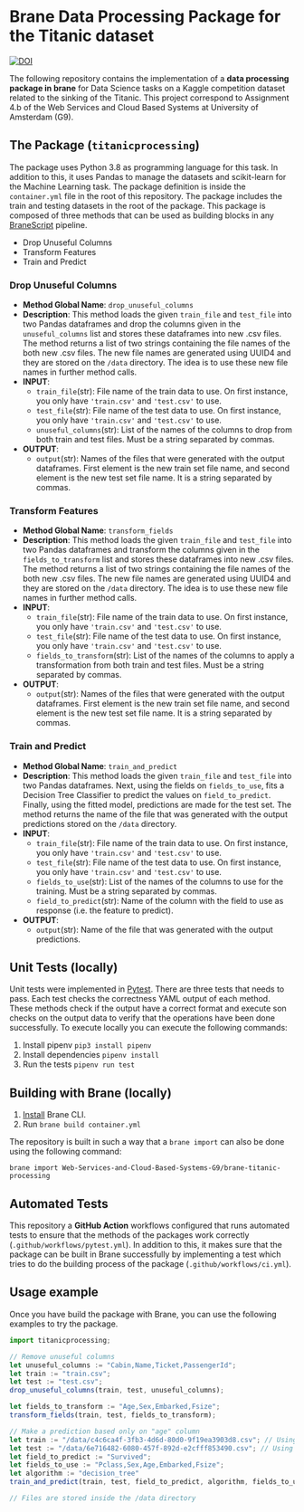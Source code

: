 # Brane Data Processing Package for the Titanic dataset
[![DOI](https://zenodo.org/badge/498334992.svg)](https://zenodo.org/badge/latestdoi/498334992)

The following repository contains the implementation of a **data processing package in brane** for Data Science tasks on a Kaggle competition dataset related to the sinking of the Titanic. This project correspond to Assignment 4.b of the Web Services and Cloud Based Systems at University of Amsterdam (G9).

## The Package (`titanicprocessing`)
The package uses Python 3.8 as programming language for this task. In addition to this, it uses Pandas to manage the datasets and scikit-learn for the Machine Learning task. 
The package definition is inside the `container.yml` file in the root of this repository. The package includes the train and testing datasets in the root of the package. This package is composed of three methods that can be used as building blocks in any [BraneScript](https://wiki.enablingpersonalizedinterventions.nl/user-guide/branescript/introduction.html) pipeline. 
- Drop Unuseful Columns 
- Transform Features
- Train and Predict

### Drop Unuseful Columns 

- **Method Global Name**: `drop_unuseful_columns` 
- **Description**: This method loads the given `train_file` and `test_file` into two Pandas dataframes and drop the columns given in the `unuseful_columns` list and stores these dataframes into new .csv files. The method returns a list of two strings containing the file names of the both new .csv files. The new file names are generated using UUID4 and they are stored on the `/data` directory. The idea is to use these new file names in further method calls.
- **INPUT**: 
  - `train_file`(str): File name of the train data to use. On first instance, you only have `'train.csv'` and `'test.csv'` to use. 
  - `test_file`(str): File name of the test data to use. On first instance, you only have `'train.csv'` and `'test.csv'` to use.   
  - `unuseful_columns`(str): List of the names of the columns to drop from both train and test files. Must be a string separated by commas.
- **OUTPUT**:
  - `output`(str): Names of the files that were generated with the output dataframes. First element is the new train set file name, and second element is the new test set file name. It is a string separated by commas.

### Transform Features
- **Method Global Name**: `transform_fields` 
- **Description**: This method loads the given `train_file` and `test_file` into two Pandas dataframes and transform the columns given in the `fields_to_transform` list and stores these dataframes into new .csv files. The method returns a list of two strings containing the file names of the both new .csv files. The new file names are generated using UUID4 and they are stored on the `/data` directory. The idea is to use these new file names in further method calls.
- **INPUT**: 
  - `train_file`(str): File name of the train data to use. On first instance, you only have `'train.csv'` and `'test.csv'` to use. 
  - `test_file`(str): File name of the test data to use. On first instance, you only have `'train.csv'` and `'test.csv'` to use.  
  - `fields_to_transform`(str): List of the names of the columns to apply a transformation from both train and test files. Must be a string separated by commas.
- **OUTPUT**:
  - `output`(str): Names of the files that were generated with the output dataframes. First element is the new train set file name, and second element is the new test set file name. It is a string separated by commas.


### Train and Predict
- **Method Global Name**: `train_and_predict` 
- **Description**: This method loads the given `train_file` and `test_file` into two Pandas dataframes. Next, using the fields on `fields_to_use`, fits a Decision Tree Classifier to predict the values on `field_to_predict`. Finally, using the fitted model, predictions are made for the test set. The method returns the name of the file that was generated with the output predictions stored on the `/data` directory.
- **INPUT**: 
  - `train_file`(str): File name of the train data to use. On first instance, you only have `'train.csv'` and `'test.csv'` to use. 
  - `test_file`(str): File name of the test data to use. On first instance, you only have `'train.csv'` and `'test.csv'` to use.  
  - `fields_to_use`(str): List of the names of the columns to use for the training. Must be a string separated by commas.
  - `field_to_predict`(str): Name of the column with the field to use as response (i.e. the feature to predict).
- **OUTPUT**:
  - `output`(str): Name of the file that was generated with the output predictions.


## Unit Tests (locally)
Unit tests were implemented in [Pytest](https://docs.pytest.org/en/6.2.x/contents.html). There are three tests that needs to pass. Each test checks the correctness YAML output of each method. These methods check if the output have a correct format and execute son checks on the output data to verify that the operations have been done successfully. To execute locally you can execute the following commands:
1. Install pipenv `pip3 install pipenv`
2. Install dependencies `pipenv install`
3. Run the tests `pipenv run test`


## Building with Brane (locally)
1. [Install](https://onnovalkering.gitbook.io/brane/getting-started/installation) Brane CLI.
2. Run `brane build container.yml`

The repository is built in such a way that a `brane import` can also be done using the following command:  

```
brane import Web-Services-and-Cloud-Based-Systems-G9/brane-titanic-processing
```

## Automated Tests
This repository a **GitHub Action** workflows configured that runs automated tests to ensure that the methods of the packages work correctly (`.github/workflows/pytest.yml`). In addition to this, it makes sure that the package can be built in Brane successfully by implementing a test which tries to do the building process of the package (`.github/workflows/ci.yml`).

## Usage example
Once you have build the package with Brane, you can use the following examples to try the package. 

```js
import titanicprocessing;

// Remove unuseful columns
let unuseful_columns := "Cabin,Name,Ticket,PassengerId";
let train := "train.csv";
let test := "test.csv";
drop_unuseful_columns(train, test, unuseful_columns);

let fields_to_transform := "Age,Sex,Embarked,Fsize";
transform_fields(train, test, fields_to_transform);

// Make a prediction based only on "age" column
let train := "/data/c4c6ca4f-3fb3-4d6d-80d0-9f19ea3903d8.csv"; // Using the new generated file for training
let test := "/data/6e716482-6080-457f-892d-e2cfff853490.csv"; // Using the new generated file for testing
let field_to_predict := "Survived";
let fields_to_use := "Pclass,Sex,Age,Embarked,Fsize";
let algorithm := "decision_tree"
train_and_predict(train, test, field_to_predict, algorithm, fields_to_use);

// Files are stored inside the /data directory
```

